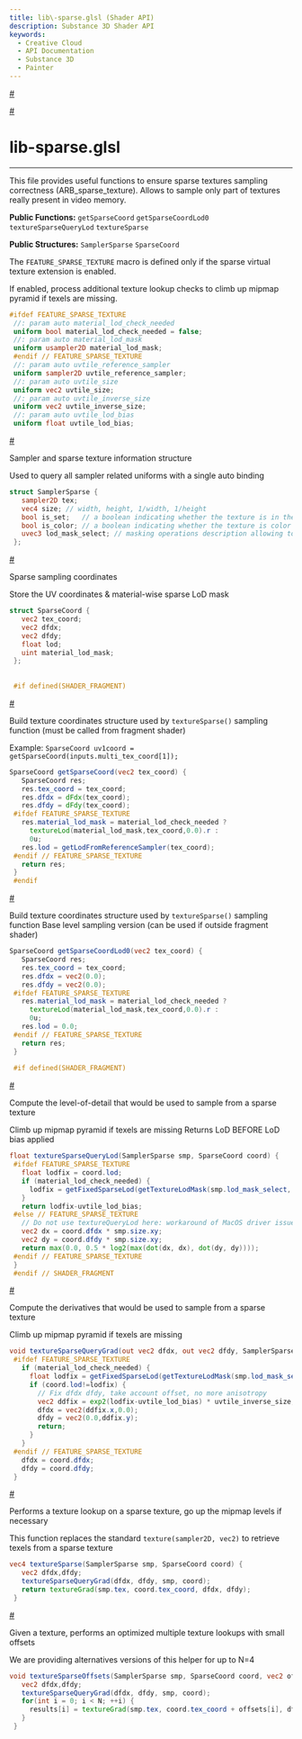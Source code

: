 ```yaml
---
title: lib\-sparse.glsl (Shader API)
description: Substance 3D Shader API
keywords:
  - Creative Cloud
  - API Documentation
  - Substance 3D
  - Painter
---
```














[\#](#section-0)












[\#](#section-1)

lib\-sparse.glsl
================

---




This file provides useful functions to ensure sparse textures sampling
 correctness (ARB_sparse_texture).
 Allows to sample only part of textures really present in video memory.


**Public Functions:**
`getSparseCoord`
`getSparseCoordLod0`
`textureSparseQueryLod`
`textureSparse`


**Public Structures:**
`SamplerSparse`
`SparseCoord`


The `FEATURE_SPARSE_TEXTURE` macro is defined only if the sparse virtual texture extension is enabled.


If enabled, process additional texture lookup checks to climb up mipmap pyramid if texels are missing.





```glsl
#ifdef FEATURE_SPARSE_TEXTURE
 //: param auto material_lod_check_needed
 uniform bool material_lod_check_needed = false;
 //: param auto material_lod_mask
 uniform usampler2D material_lod_mask;
 #endif // FEATURE_SPARSE_TEXTURE
 //: param auto uvtile_reference_sampler
 uniform sampler2D uvtile_reference_sampler;
 //: param auto uvtile_size
 uniform vec2 uvtile_size;
 //: param auto uvtile_inverse_size
 uniform vec2 uvtile_inverse_size;
 //: param auto uvtile_lod_bias
 uniform float uvtile_lod_bias;
```







[\#](#section-2)

Sampler and sparse texture information structure


Used to query all sampler related uniforms with a single auto binding





```glsl
struct SamplerSparse {
   sampler2D tex;
   vec4 size; // width, height, 1/width, 1/height
   bool is_set;   // a boolean indicating whether the texture is in the texture set or not
   bool is_color; // a boolean indicating whether the texture is color (RGBA) or grayscale (R, GB)
   uvec3 lod_mask_select; // masking operations description allowing to retrieve loaded mipmaps information
 };
```







[\#](#section-3)

Sparse sampling coordinates


Store the UV coordinates \& material\-wise sparse LoD mask





```glsl
struct SparseCoord {
   vec2 tex_coord;
   vec2 dfdx;
   vec2 dfdy;
   float lod;
   uint material_lod_mask;
 };
 
 
 #if defined(SHADER_FRAGMENT)
```







[\#](#section-4)

Build texture coordinates structure used by `textureSparse()` sampling function
 (must be called from fragment shader)


Example: `SparseCoord uv1coord = getSparseCoord(inputs.multi_tex_coord[1]);`





```glsl
SparseCoord getSparseCoord(vec2 tex_coord) {
   SparseCoord res;
   res.tex_coord = tex_coord;
   res.dfdx = dFdx(tex_coord);
   res.dfdy = dFdy(tex_coord);
 #ifdef FEATURE_SPARSE_TEXTURE
   res.material_lod_mask = material_lod_check_needed ?
     textureLod(material_lod_mask,tex_coord,0.0).r :
     0u;
   res.lod = getLodFromReferenceSampler(tex_coord);
 #endif // FEATURE_SPARSE_TEXTURE
   return res;
 }
 #endif
```







[\#](#section-5)

Build texture coordinates structure used by `textureSparse()` sampling function
 Base level sampling version (can be used if outside fragment shader)





```glsl
SparseCoord getSparseCoordLod0(vec2 tex_coord) {
   SparseCoord res;
   res.tex_coord = tex_coord;
   res.dfdx = vec2(0.0);
   res.dfdy = vec2(0.0);
 #ifdef FEATURE_SPARSE_TEXTURE
   res.material_lod_mask = material_lod_check_needed ?
     textureLod(material_lod_mask,tex_coord,0.0).r :
     0u;
   res.lod = 0.0;
 #endif // FEATURE_SPARSE_TEXTURE
   return res;
 }
 
 #if defined(SHADER_FRAGMENT)
```







[\#](#section-6)

Compute the level\-of\-detail that would be used to sample from a sparse texture


Climb up mipmap pyramid if texels are missing
 Returns LoD BEFORE LoD bias applied





```glsl
float textureSparseQueryLod(SamplerSparse smp, SparseCoord coord) {
 #ifdef FEATURE_SPARSE_TEXTURE
   float lodfix = coord.lod;
   if (material_lod_check_needed) {
     lodfix = getFixedSparseLod(getTextureLodMask(smp.lod_mask_select, coord.material_lod_mask), lodfix);
   }
   return lodfix-uvtile_lod_bias;
 #else // FEATURE_SPARSE_TEXTURE
   // Do not use textureQueryLod here: workaround of MacOS driver issue (dramatic FPS drop)
   vec2 dx = coord.dfdx * smp.size.xy;
   vec2 dy = coord.dfdy * smp.size.xy;
   return max(0.0, 0.5 * log2(max(dot(dx, dx), dot(dy, dy))));
 #endif // FEATURE_SPARSE_TEXTURE
 }
 #endif // SHADER_FRAGMENT
```







[\#](#section-7)

Compute the derivatives that would be used to sample from a sparse texture


Climb up mipmap pyramid if texels are missing





```glsl
void textureSparseQueryGrad(out vec2 dfdx, out vec2 dfdy, SamplerSparse smp, SparseCoord coord) {
 #ifdef FEATURE_SPARSE_TEXTURE
   if (material_lod_check_needed) {
     float lodfix = getFixedSparseLod(getTextureLodMask(smp.lod_mask_select, coord.material_lod_mask), coord.lod);
     if (coord.lod!=lodfix) {
       // Fix dfdx dfdy, take account offset, no more anisotropy
       vec2 ddfix = exp2(lodfix-uvtile_lod_bias) * uvtile_inverse_size;
       dfdx = vec2(ddfix.x,0.0);
       dfdy = vec2(0.0,ddfix.y);
       return;
     }
   }
 #endif // FEATURE_SPARSE_TEXTURE
   dfdx = coord.dfdx;
   dfdy = coord.dfdy;
 }
```







[\#](#section-8)

Performs a texture lookup on a sparse texture, go up the mipmap levels if necessary


This function replaces the standard `texture(sampler2D, vec2)` to retrieve texels from a sparse texture





```glsl
vec4 textureSparse(SamplerSparse smp, SparseCoord coord) {
   vec2 dfdx,dfdy;
   textureSparseQueryGrad(dfdx, dfdy, smp, coord);
   return textureGrad(smp.tex, coord.tex_coord, dfdx, dfdy);
 }
```







[\#](#section-9)

Given a texture, performs an optimized multiple texture lookups with small offsets


We are providing alternatives versions of this helper for up to N\=4





```glsl
void textureSparseOffsets(SamplerSparse smp, SparseCoord coord, vec2 offsets[N], out vec4 results[N]) {
   vec2 dfdx,dfdy;
   textureSparseQueryGrad(dfdx, dfdy, smp, coord);
   for(int i = 0; i < N; ++i) {
     results[i] = textureGrad(smp.tex, coord.tex_coord + offsets[i], dfdx, dfdy);
   }
 }
 
 
```






